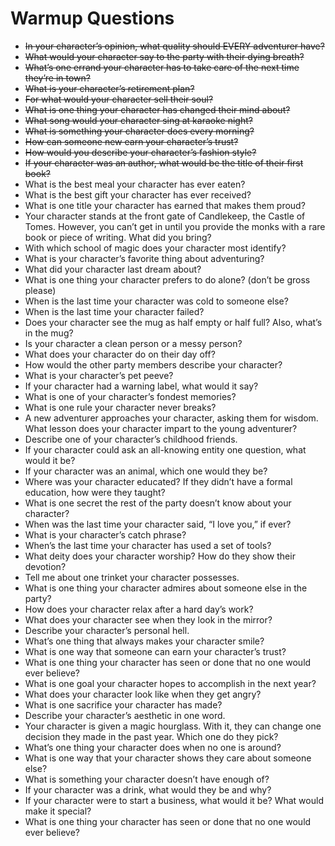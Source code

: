 # Warmup Questions

- ~~In your character’s opinion, what quality should EVERY adventurer have?~~
- ~~What would your character say to the party with their dying breath?~~
- ~~What’s one errand your character has to take care of the next time they’re in town?~~
- ~~What is your character’s retirement plan?~~
- ~~For what would your character sell their soul?~~
- ~~What is one thing your character has changed their mind about?~~
- ~~What song would your character sing at karaoke night?~~
- ~~What is something your character does every morning?~~
- ~~How can someone new earn your character’s trust?~~
- ~~How would you describe your character’s fashion style?~~
- ~~If your character was an author, what would be the title of their first book?~~
- What is the best meal your character has ever eaten?
- What is the best gift your character has ever received?
- What is one title your character has earned that makes them proud?
- Your character stands at the front gate of Candlekeep, the Castle of Tomes. However, you can’t get in until you provide the monks with a rare book or piece of writing. What did you bring?
- With which school of magic does your character most identify?
- What is your character’s favorite thing about adventuring?
- What did your character last dream about?
- What is one thing your character prefers to do alone? (don’t be gross please)
- When is the last time your character was cold to someone else?
- When is the last time your character failed?
- Does your character see the mug as half empty or half full? Also, what’s in the mug?
- Is your character a clean person or a messy person?
- What does your character do on their day off?
- How would the other party members describe your character?
- What is your character’s pet peeve?
- If your character had a warning label, what would it say?
- What is one of your character’s fondest memories?
- What is one rule your character never breaks?
- A new adventurer approaches your character, asking them for wisdom. What lesson does your character impart to the young adventurer?
- Describe one of your character’s childhood friends.
- If your character could ask an all-knowing entity one question, what would it be?
- If your character was an animal, which one would they be?
- Where was your character educated? If they didn’t have a formal education, how were they taught?
- What is one secret the rest of the party doesn’t know about your character?
- When was the last time your character said, “I love you,” if ever?
- What is your character’s catch phrase?
- When’s the last time your character has used a set of tools?
- What deity does your character worship? How do they show their devotion?
- Tell me about one trinket your character possesses.
- What is one thing your character admires about someone else in the party?
- How does your character relax after a hard day’s work?
- What does your character see when they look in the mirror?
- Describe your character’s personal hell.
- What’s one thing that always makes your character smile?
- What is one way that someone can earn your character’s trust?
- What is one thing your character has seen or done that no one would ever believe?
- What is one goal your character hopes to accomplish in the next year?
- What does your character look like when they get angry?
- What is one sacrifice your character has made?
- Describe your character’s aesthetic in one word.
- Your character is given a magic hourglass. With it, they can change one decision they made in the past year. Which one do they pick?
- What’s one thing your character does when no one is around?
- What is one way that your character shows they care about someone else?
- What is something your character doesn’t have enough of?
- If your character was a drink, what would they be and why?
- If your character were to start a business, what would it be? What would make it special?
- What is one thing your character has seen or done that no one would ever believe?